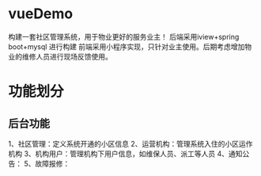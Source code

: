 # vueDemo
构建一套社区管理系统，用于物业更好的服务业主！
后端采用iview+spring boot+mysql 进行构建
前端采用小程序实现，只针对业主使用。后期考虑增加物业的维修人员进行现场反馈使用。

# 功能划分
## 后台功能
1、社区管理：定义系统开通的小区信息
2、运营机构：管理系统入住的小区运作机构
3、机构用户：管理机构下用户信息，如维保人员、派工等人员
4、通知公告：
5、故障报修：
